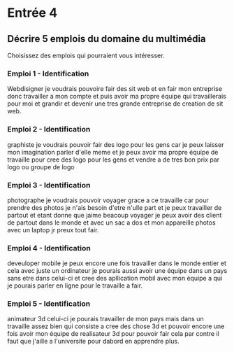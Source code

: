 # Entrée 4
## Décrire 5 emplois du domaine du multimédia
Choisissez des emplois qui pourraient vous intéresser. 

### Emploi 1 - Identification
Webdisigner je voudrais pouvoire fair des sit web et en fair mon entreprise donc travailler a mon compte 
et puis avoir ma propre équipe qui travaillerais pour moi et grandir et devenir une tres grande 
entreprise de creation de sit web.

### Emploi 2 - Identification
graphiste je voudrais pouvoir fair des logo pour les gens car je peux laisser mon imagination parler d'elle meme 
et je peux avoir ma propre équipe de travaille pour cree des logo pour les gens
et vendre a de tres bon prix par logo ou groupe de logo

### Emploi 3 - Identification
 photographe je voudrais pouvoir voyager grace a ce travaille car pour prendre des photos je n'ais 
 besoin d'etre n'ulle part et je peux travailler de partout et etant donne que 
 jaime beacoup voyager je peux avoir des client de partout dans le monde et avec un sac a dos et mon appareille 
 photos avec un laptop jr preux tout fair.

### Emploi 4 - Identification
deveuloper mobile je peux encore une fois travailler dans le monde entier et cela avec juste un ordinateur
je pourais aussi avoir une équipe dans un pays sans etre dans celui-ci et cree des apllication mobil
avec mon équipe a qui je pourais parler en ligne pour le travaille a fair.

### Emploi 5 - Identification
animateur 3d celui-ci je pourais travailler de mon pays mais dans un travaille assez bien qui consiste a cree des
chose 3d et pouvoir encore une fois avoir mon équipe de realisateur 3d pour pouvoir fair cela par contre il faut
que j'aille a l'universite pour dabord en apprendre plus.


